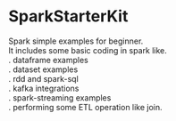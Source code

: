 # SparkStarterKit
Spark simple examples for beginner.   
It includes some basic coding in spark like.    
. dataframe examples      
. dataset examples  
. rdd and spark-sql      
. kafka integrations    
. spark-streaming examples    
. performing some ETL operation like join.
